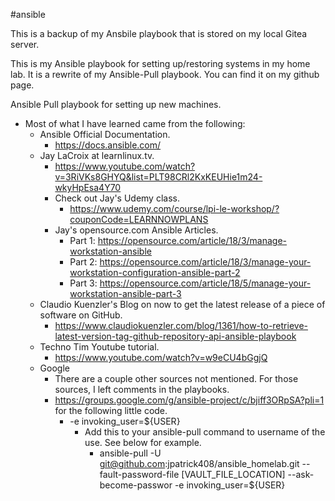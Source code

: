 #ansible

This is a backup of my Ansbile playbook that is stored on my local Gitea server.

This is my Ansible playbook for setting up/restoring systems in my home lab.  It is a rewrite of my Ansible-Pull playbook.  You can find it on my github page.


Ansible Pull playbook for setting up new machines.

- Most of what I have learned came from the following:
    - Ansible Official Documentation.
      - https://docs.ansible.com/
    - Jay LaCroix at learnlinux.tv.
      - https://www.youtube.com/watch?v=3RiVKs8GHYQ&list=PLT98CRl2KxKEUHie1m24-wkyHpEsa4Y70
      - Check out Jay's Udemy class.
        - https://www.udemy.com/course/lpi-le-workshop/?couponCode=LEARNNOWPLANS
      - Jay's opensource.com Ansible Articles.
        - Part 1: https://opensource.com/article/18/3/manage-workstation-ansible
        - Part 2: https://opensource.com/article/18/3/manage-your-workstation-configuration-ansible-part-2
        - Part 3: https://opensource.com/article/18/5/manage-your-workstation-ansible-part-3
    - Claudio Kuenzler's Blog on now to get the latest release of a piece of software on GitHub.
      - https://www.claudiokuenzler.com/blog/1361/how-to-retrieve-latest-version-tag-github-repository-api-ansible-playbook
    - Techno Tim Youtube tutorial.
      - https://www.youtube.com/watch?v=w9eCU4bGgjQ
    - Google
      - There are a couple other sources not mentioned.  For those sources, I left comments in the playbooks.
      - https://groups.google.com/g/ansible-project/c/bjiff3ORpSA?pli=1 for the following little code.
        - -e invoking_user=${USER}
          - Add this to your ansible-pull command to username of the use.  See below for example.
            - ansible-pull -U git@github.com:jpatrick408/ansible_homelab.git --fault-password-file [VAULT_FILE_LOCATION] --ask-become-passwor -e invoking_user=${USER}
